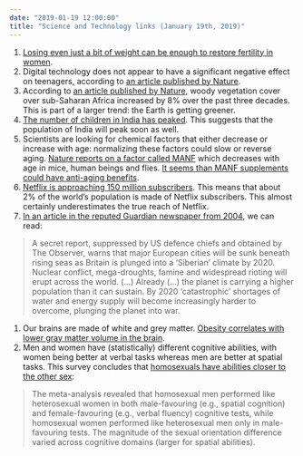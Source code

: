 ```yaml
---
date: "2019-01-19 12:00:00"
title: "Science and Technology links (January 19th, 2019)"
---
```




1. [Losing even just a bit of weight can be enough to restore fertility in women](https://bmcobes.biomedcentral.com/articles/10.1186/s40608-015-0077-x).
1. Digital technology does not appear to have a significant negative effect on teenagers, according to [an article published by Nature](https://www.nature.com/articles/s41562-018-0506-1).
1. According to [an article published by Nature](https://www.nature.com/articles/s41467-018-04616-8), woody vegetation cover over sub-Saharan Africa increased by 8% over the past three decades. This is part of a larger trend: the Earth is getting greener.
1. [The number of children in India has peaked](https://ourworldindata.org/indias-population-growth-will-come-to-an-end). This suggests that the population of India will peak soon as well.
1. Scientists are looking for chemical factors that either decrease or increase with age: normalizing these factors could slow or reverse aging. [Nature reports on a factor called MANF](https://www.nature.com/articles/s42255-018-0023-6) which decreases with age in mice, human beings and flies. [It seems than MANF supplements could have anti-aging benefits](https://www.buckinstitute.org/news/manf-identifed-as-a-rejuvenating-factor-in-parabiosis/).
1. [Netflix is approaching 150 million subscribers](https://www.cnn.com/2019/01/17/media/netflix-earnings-q4/index.html). This means that about 2% of the world&rsquo;s population is made of Netflix subscribers. This almost certainly underestimates the true reach of Netflix.
1. [In an article in the reputed Guardian newspaper from 2004](https://www.theguardian.com/environment/2004/feb/22/usnews.theobserver), we can read:<br/>

>A secret report, suppressed by US defence chiefs and obtained by The Observer, warns that major European cities will be sunk beneath rising seas as Britain is plunged into a &lsquo;Siberian&rsquo; climate by 2020. Nuclear conflict, mega-droughts, famine and widespread rioting will erupt across the world. (&hellip;) Already (&hellip;) the planet is carrying a higher population than it can sustain. By 2020 &lsquo;catastrophic&rsquo; shortages of water and energy supply will become increasingly harder to overcome, plunging the planet into war.

1. Our brains are made of white and grey matter. [Obesity correlates with lower gray matter volume in the brain](http://n.neurology.org/content/early/2019/01/09/WNL.0000000000006879).
1. Men and women have (statistically) different cognitive abilities, with women being better at verbal tasks whereas men are better at spatial tasks. This survey concludes that [homosexuals have abilities closer to the other sex](https://www.sciencedirect.com/science/article/pii/S0149763417302737):

> The meta-analysis revealed that homosexual men performed like heterosexual women in both male-favouring (e.g., spatial cognition) and female-favouring (e.g., verbal fluency) cognitive tests, while homosexual women performed like heterosexual men only in male-favouring tests. The magnitude of the sexual orientation difference varied across cognitive domains (larger for spatial abilities).




